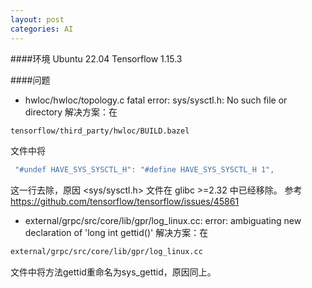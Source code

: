 ```yaml
---
layout: post
categories: AI
---
```


####环境
Ubuntu 22.04
Tensorflow 1.15.3

####问题
* hwloc/hwloc/topology.c  fatal error: sys/sysctl.h: No such file or directory
解决方案：在 
```bash
tensorflow/third_party/hwloc/BUILD.bazel
```
 文件中将
```c
 "#undef HAVE_SYS_SYSCTL_H": "#define HAVE_SYS_SYSCTL_H 1",
 ```
 这一行去除，原因 <sys/sysctl.h> 文件在 glibc >=2.32 中已经移除。
 参考 https://github.com/tensorflow/tensorflow/issues/45861 
 * external/grpc/src/core/lib/gpr/log_linux.cc: error: ambiguating new declaration of 'long int gettid()'
 解决方案：在
 ```bash
 external/grpc/src/core/lib/gpr/log_linux.cc
 ```
 文件中将方法gettid重命名为sys_gettid，原因同上。
 